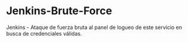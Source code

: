 # Jenkins-Brute-Force
Jenkins - Ataque de fuerza bruta al panel de logueo de este servicio en busca de credenciales válidas.
